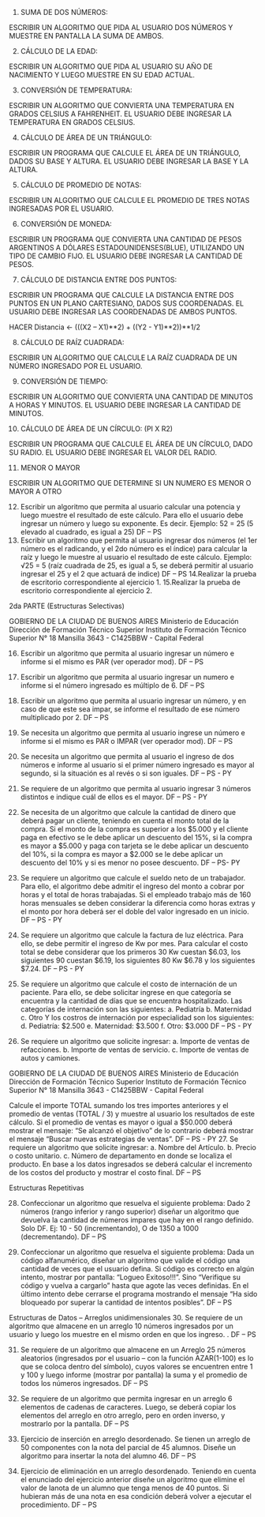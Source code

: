 1. SUMA DE DOS NÚMEROS:

ESCRIBIR UN ALGORITMO QUE PIDA AL USUARIO DOS NÚMEROS Y MUESTRE
EN PANTALLA LA SUMA DE AMBOS.

2. CÁLCULO DE LA EDAD:

ESCRIBIR UN ALGORITMO QUE PIDA AL USUARIO SU AÑO DE NACIMIENTO Y
LUEGO MUESTRE EN SU EDAD ACTUAL.

3. CONVERSIÓN DE TEMPERATURA:

ESCRIBIR UN ALGORITMO QUE CONVIERTA UNA TEMPERATURA EN GRADOS
CELSIUS A FAHRENHEIT. EL USUARIO DEBE INGRESAR LA TEMPERATURA
EN GRADOS CELSIUS.

4. CÁLCULO DE ÁREA DE UN TRIÁNGULO:

ESCRIBIR UN PROGRAMA QUE CALCULE EL ÁREA DE UN TRIÁNGULO, DADOS
SU BASE Y ALTURA. EL USUARIO DEBE INGRESAR LA BASE Y LA ALTURA.

5. CÁLCULO DE PROMEDIO DE
NOTAS:

ESCRIBIR UN ALGORITMO QUE CALCULE EL PROMEDIO DE TRES NOTAS INGRESADAS POR
EL USUARIO.

6. CONVERSIÓN DE MONEDA:

ESCRIBIR UN PROGRAMA QUE CONVIERTA UNA CANTIDAD DE PESOS ARGENTINOS
A DÓLARES ESTADOUNIDENSES(BLUE), UTILIZANDO UN TIPO DE CAMBIO FIJO. EL
USUARIO DEBE INGRESAR LA CANTIDAD DE PESOS.

7. CÁLCULO DE DISTANCIA ENTRE DOS
PUNTOS:

ESCRIBIR UN PROGRAMA QUE CALCULE LA DISTANCIA ENTRE DOS PUNTOS EN UN PLANO CARTESIANO,
DADOS SUS COORDENADAS. EL USUARIO DEBE INGRESAR LAS COORDENADAS DE AMBOS PUNTOS.

HACER Distancia <- (((X2 – X1)**2) + ((Y2 - Y1)**2))**1/2

8. CÁLCULO DE RAÍZ CUADRADA:

ESCRIBIR UN ALGORITMO QUE CALCULE LA RAÍZ CUADRADA DE
UN NÚMERO INGRESADO POR EL USUARIO.

9. CONVERSIÓN DE TIEMPO:

ESCRIBIR UN ALGORITMO QUE CONVIERTA UNA CANTIDAD DE MINUTOS A HORAS Y
MINUTOS. EL USUARIO DEBE INGRESAR LA CANTIDAD DE MINUTOS.

10. CÁLCULO DE ÁREA DE UN CÍRCULO:
(PI X R2)

ESCRIBIR UN PROGRAMA QUE CALCULE EL ÁREA DE UN CÍRCULO, DADO SU
RADIO. EL USUARIO DEBE INGRESAR EL VALOR DEL RADIO.

11. MENOR O MAYOR

ESCRIBIR UN ALGORITMO QUE DETERMINE SI UN NUMERO ES MENOR O
MAYOR A OTRO

12. Escribir un algoritmo que permita al usuario calcular una potencia y luego muestre el resultado de este
cálculo. Para ello el usuario debe ingresar un número y luego su exponente. Es decir. Ejemplo: 52 = 25 (5
elevado al cuadrado, es igual a 25) DF – PS
13. Escribir un algoritmo que permita al usuario ingresar dos números (el 1er número es el radicando, y el 2do
número es el índice) para calcular la raíz y luego le muestre al usuario el resultado de este cálculo. Ejemplo:
√25 = 5 (raíz cuadrada de 25, es igual a 5, se deberá permitir al usuario ingresar el 25 y el 2 que actuará de
indice) DF – PS
14.Realizar la prueba de escritorio correspondiente al ejercicio 1.
15.Realizar la prueba de escritorio correspondiente al ejercicio 2.

2da PARTE (Estructuras Selectivas)

GOBIERNO DE LA CIUDAD DE BUENOS AIRES
Ministerio de Educación
Dirección de Formación Técnico Superior
Instituto de Formación Técnico Superior N° 18
Mansilla 3643 - C1425BBW - Capital Federal

16. Escribir un algoritmo que permita al usuario ingresar un número e informe si el mismo es PAR (ver operador
mod). DF – PS

17. Escribir un algoritmo que permita al usuario ingresar un numero e informe si el número ingresado es múltiplo
de 6. DF – PS

18. Escribir un algoritmo que permita al usuario ingresar un número, y en caso de que este sea impar, se informe
el resultado de ese número multiplicado por 2. DF – PS

19. Se necesita un algoritmo que permita al usuario ingrese un número e informe si el mismo es PAR o IMPAR
(ver operador mod). DF – PS

20. Se necesita un algoritmo que permita al usuario el ingreso de dos números e informe al usuario si el primer
número ingresado es mayor al segundo, si la situación es al revés o si son iguales. DF – PS - PY
21. Se requiere de un algoritmo que permita al usuario ingresar 3 números distintos e indique cuál de ellos es
el mayor. DF – PS - PY

22. Se necesita de un algoritmo que calcule la cantidad de dinero que deberá pagar un cliente, teniendo en
cuenta el monto total de la compra. Si el monto de la compra es superior a los $5.000 y el cliente paga en
efectivo se le debe aplicar un descuento del 15%, si la compra es mayor a $5.000 y paga con tarjeta se le
debe aplicar un descuento del 10%, si la compra es mayor a $2.000 se le debe aplicar un descuento del
10% y si es menor no posee descuento. DF – PS- PY

23. Se requiere un algoritmo que calcule el sueldo neto de un trabajador. Para ello, el algoritmo debe admitir el
ingreso del monto a cobrar por horas y el total de horas trabajadas. Si el empleado trabajo más de 160 horas
mensuales se deben considerar la diferencia como horas extras y el monto por hora deberá ser el doble del
valor ingresado en un inicio. DF – PS - PY

24. Se requiere un algoritmo que calcule la factura de luz eléctrica. Para ello, se debe permitir el ingreso de Kw
por mes. Para calcular el costo total se debe considerar que los primeros 30 Kw cuestan $6.03, los siguientes
90 cuestan $6.19, los siguientes 80 Kw $6.78 y los siguientes $7.24. DF – PS - PY

25. Se requiere un algoritmo que calcule el costo de internación de un paciente. Para ello, se debe solicitar
ingrese en que categoría se encuentra y la cantidad de días que se encuentra hospitalizado. Las categorías
de internación son las siguientes:
a. Pediatría
b. Maternidad
c. Otro
Y los costros de internación por especialidad son los siguientes:
d. Pediatría: $2.500
e. Maternidad: $3.500
f. Otro: $3.000
DF – PS - PY

26. Se requiere un algoritmo que solicite ingresar:
a. Importe de ventas de refacciones.
b. Importe de ventas de servicio.
c. Importe de ventas de autos y camiones.

GOBIERNO DE LA CIUDAD DE BUENOS AIRES
Ministerio de Educación
Dirección de Formación Técnico Superior
Instituto de Formación Técnico Superior N° 18
Mansilla 3643 - C1425BBW - Capital Federal


Calcule el importe TOTAL sumando los tres importes anteriores y el promedio de ventas (TOTAL / 3) y
muestre al usuario los resultados de este cálculo. Si el promedio de ventas es mayor o igual a $50.000
deberá mostrar el mensaje: “Se alcanzó el objetivo” de lo contrario deberá mostrar el mensaje “Buscar
nuevas estrategias de ventas”. DF – PS - PY
27. Se requiere un algoritmo que solicite ingresar:
a. Nombre del Artículo.
b. Precio o costo unitario.
c. Número de departamento en donde se localiza el producto.
En base a los datos ingresados se deberá calcular el incremento de los costos del producto y mostrar el
costo final. DF – PS

Estructuras Repetitivas

28. Confeccionar un algoritmo que resuelva el siguiente problema: Dado 2 números (rango inferior y rango
superior) diseñar un algoritmo que devuelva la cantidad de números impares que hay en el rango definido.
Solo DF. Ej: 10 - 50 (incrementando), O de 1350 a 1000 (decrementando). DF – PS

29. Confeccionar un algoritmo que resuelva el siguiente problema: Dada un código alfanumérico, diseñar un
algoritmo que valide el código una cantidad de veces que el usuario defina. Si código es correcto en algún
intento, mostrar por pantalla: “Logueo Exitoso!!!”. Sino “Verifique su código y vuelva a cargarlo” hasta que
agote las veces definidas. En el último intento debe cerrarse el programa mostrando el mensaje “Ha sido
bloqueado por superar la cantidad de intentos posibles”. DF – PS

Estructuras de Datos – Arreglos unidimensionales
30. Se requiere de un algoritmo que almacene en un arreglo 10 números ingresados por un usuario y luego los
muestre en el mismo orden en que los ingreso. . DF – PS

31. Se requiere de un algoritmo que almacene en un Arreglo 25 números aleatorios (ingresados por el usuario
– con la función AZAR(1-100) es lo que se coloca dentro del símbolo), cuyos valores se encuentren entre 1
y 100 y luego informe (mostrar por pantalla) la suma y el promedio de todos los números ingresados. DF –
PS

32. Se requiere de un algoritmo que permita ingresar en un arreglo 6 elementos de cadenas de caracteres.
Luego, se deberá copiar los elementos del arreglo en otro arreglo, pero en orden inverso, y mostrarlo por la
pantalla. DF – PS

33. Ejercicio de inserción en arreglo desordenado. Se tienen un arreglo de 50 componentes con la nota del
parcial de 45 alumnos. Diseñe un algoritmo para insertar la nota del alumno 46. DF – PS

34. Ejercicio de eliminación en un arreglo desordenado. Teniendo en cuenta el enunciado del ejercicio anterior
diseñe un algoritmo que elimine el valor de lanota de un alumno que tenga menos de 40 puntos. Si hubieran
más de una nota en esa condición deberá volver a ejecutar el procedimiento. DF – PS